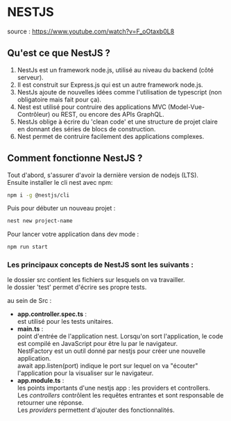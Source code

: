 # NESTJS

source : https://www.youtube.com/watch?v=F_oOtaxb0L8 

## Qu'est ce que NestJS ?

1. NestJs est un framework node.js, utilisé au niveau du backend (côté serveur).<br>
2. Il est construit sur Express.js qui est un autre framework node.js.<br>
3. NestJs ajoute de nouvelles idées comme l'utilisation de typescript (non obligatoire mais fait pour ça).<br>
4. Nest est utilisé pour contruire des applications MVC (Model-Vue-Contrôleur) ou REST, ou encore des APIs GraphQL.<br>
5. NestJs oblige à écrire du 'clean code' et une structure de projet claire en donnant des séries de blocs de construction.<br>
6. Nest permet de contruire facilement des applications complexes.<br>

## Comment fonctionne NestJS ?

Tout d'abord, s'assurer d'avoir la dernière version de nodejs (LTS).<br>
Ensuite installer le cli nest avec npm:  <br>
```bash
npm i -g @nestjs/cli
```
Puis pour débuter un nouveau projet : <br>
```bash
nest new project-name
```
Pour lancer votre application dans dev mode : <br>
```bash
npm run start
```

### Les principaux concepts de NestJS sont les suivants :

le dossier src contient les fichiers sur lesquels on va travailler.<br>
le dossier 'test' permet d'écrire ses propre tests.<br>

au sein de Src :<br>
* **app.controller.spec.ts** :<br> 
est utilisé pour les tests unitaires.
* **main.ts** :<br> 
point d'entrée de l'application nest. Lorsqu'on sort l'application, le code est compilé en JavaScript pour être lu par le navigateur.<br>
NestFactory est un outil donné par nestjs pour créer une nouvelle application.<br>
await app.listen(port) indique le port sur lequel on va "écouter" l'application pour la visualiser sur le navigateur.<br>
* **app.module.ts** :<br>
les points importants d'une nestjs app : les providers et controllers.<br>
Les _controllers_ contrôlent les requêtes entrantes et sont responsable de retourner une réponse.<br>
Les _providers_ permettent d'ajouter des fonctionnalités.<br>
